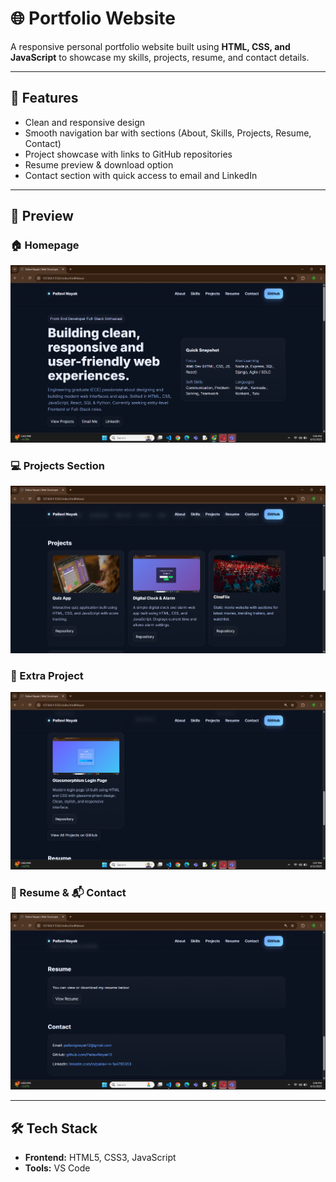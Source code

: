 # 🌐 Portfolio Website

A responsive personal portfolio website built using **HTML, CSS, and JavaScript** to showcase my skills, projects, resume, and contact details.

---
## 🚀 Features 
- Clean and responsive design  
- Smooth navigation bar with sections (About, Skills, Projects, Resume, Contact)                       
- Project showcase with links to GitHub repositories   
- Resume preview & download option 
- Contact section with quick access to email and LinkedIn   
---
## 📸 Preview

### 🏠 Homepage                  
![Homepage Screenshot](HomePage.png)

### 💻 Projects Section
![Projects Screenshot](Projects.png)

### 🧩 Extra Project
![Extra Project Screenshot](ExtraProjects.png)

### 📄 Resume & 📬 Contact
![Resume and Contact Screenshot](Resume&Contact.png)

---

## 🛠️ Tech Stack
- **Frontend:** HTML5, CSS3, JavaScript 
- **Tools:** VS Code 
